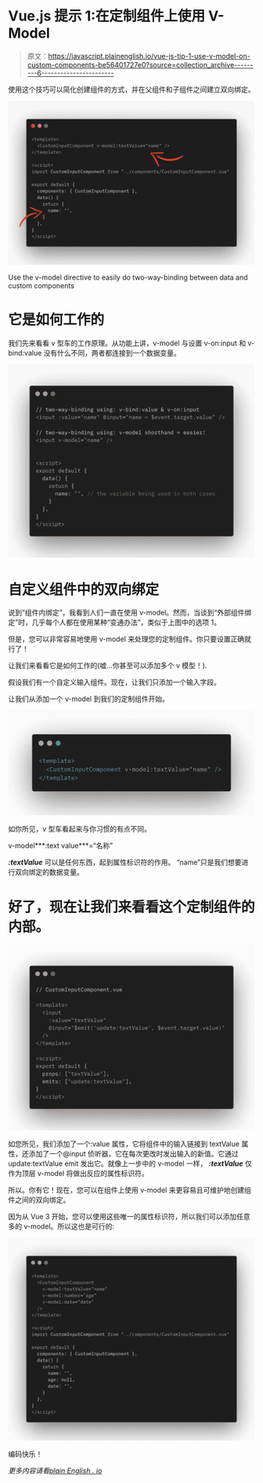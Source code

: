 # Vue.js 提示 1:在定制组件上使用 V-Model

> 原文：<https://javascript.plainenglish.io/vue-js-tip-1-use-v-model-on-custom-components-be56401727e0?source=collection_archive---------6----------------------->

使用这个技巧可以简化创建组件的方式，并在父组件和子组件之间建立双向绑定。

![](img/0cd0fb74ec0a820bbfcc89d4abcab756.png)

Use the v-model directive to easily do two-way-binding between data and custom components

# 它是如何工作的

我们先来看看 v 型车的工作原理。从功能上讲，v-model 与设置 v-on:input 和 v-bind:value 没有什么不同，两者都连接到一个数据变量。

![](img/bba0cb7610e1e8e34a42f3a55acc1762.png)

# 自定义组件中的双向绑定

说到“组件内绑定”，我看到人们一直在使用 v-model。然而，当谈到“外部组件绑定”时，几乎每个人都在使用某种“变通办法”，类似于上图中的选项 1。

但是，您可以非常容易地使用 v-model 来处理您的定制组件。你只要设置正确就行了！

让我们来看看它是如何工作的(嘘…你甚至可以添加多个 v 模型！).

假设我们有一个自定义输入组件。现在，让我们只添加一个输入字段。

让我们从添加一个 v-model 到我们的定制组件开始。

![](img/1dfc690d663012352919383a7598fd8c.png)

如你所见，v 型车看起来与你习惯的有点不同。

v-model***:text value***=“名称”

***:textValue*** 可以是任何东西，起到属性标识符的作用。
“name”只是我们想要进行双向绑定的数据变量。

# 好了，现在让我们来看看这个定制组件的内部。

![](img/2f30cca252532e9833a909a30814bde6.png)

如您所见，我们添加了一个:value 属性，它将组件中的输入链接到 textValue 属性，还添加了一个@input 侦听器，它在每次更改时发出输入的新值。它通过 update:textValue emit 发出它。就像上一步中的 v-model 一样， ***:textValue*** 仅作为顶层 v-model 将做出反应的属性标识符。

所以。你有它！现在，您可以在组件上使用 v-model 来更容易且可维护地创建组件之间的双向绑定。

因为从 Vue 3 开始，您可以使用这些唯一的属性标识符，所以我们可以添加任意多的 v-model。所以这也是可行的:

![](img/a1b9e5e42b2eb648d1bc2737ee293301.png)

编码快乐！

*更多内容请看*[*plain English . io*](http://plainenglish.io/)